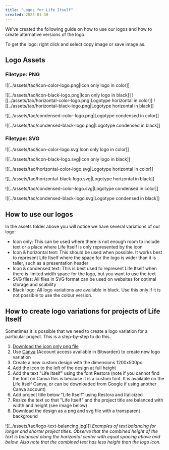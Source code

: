 ```yaml
---
title: "Logos for Life Itself"
created: 2023-01-30
---
```


We've created the following guide on how to use our logos and how to create alternative versions of the logo. 

To get the logo: right click and select copy image or save image as.

## Logo Assets

### Filetype: PNG

![[../assets/tao/icon-color-logo.png|Icon only logo in color]]

![[../assets/tao/icon-black-logo.png|Icon only logo in black]]
![[../assets/tao/horizontal-color-logo.png|Logotype horizontal in color]]
![[../assets/tao/horizontal-black-logo.png|Logotype horizontal in black]]

![[../assets/tao/condensed-color-logo.png|Logotype condensed in color]]

![[../assets/tao/condensed-black-logo.png|Logotype condensed in black]]

### Filetype: SVG

![[../assets/tao/icon-color-logo.svg|Icon only logo in color]]

![[../assets/tao/icon-black-logo.svg|Icon only logo in black]]

![[../assets/tao/horizontal-color-logo.svg|Logotype horizontal in color]]

![[../assets/tao/horizontal-black-logo.svg|Logotype horizontal in black]]

![[../assets/tao/condensed-color-logo.svg|Logotype condensed in color]]

![[../assets/tao/condensed-black-logo.svg|Logotype condensed in black]]


## How to use our logos

In the assets folder above you will notice we have several variations of our logo:

- Icon only: This can be used where there is not enough room to include text or a place where Life Itself is only represented by the icon
- Icon & horizontal text: This should be used when possible. It works best to represent Life Itself where the space for the logo is wider than it is taller, such as a presentation header
- Icon & condensed text: This is best used to represent Life Itself when there is limited width space for the logo, but you want to use the text 
- SVG files: All files in SVG format can be used on websites for optimal storage and scability
- Black logo: All logo variations are available in black. Use this only if it is not possible to use the colour version. 

## How to create logo variations for projects of Life Itself 

Sometimes it is possible that we need to create a logo variation for a particular project. This is a step-by-step to do this.

1. [Download the icon only png file](https://drive.google.com/file/d/1OiUQ7qvuSGnMgPeChncZx6QhiRwzTC96/view?usp=sharing)
2. Use [Canva](https://www.canva.com) (Account access available in Bitwarden) to create new logo variation
3. Create a new custom design with the dimensions 1200x500px 
4. Add the icon to the left of the design at full height
5. Add the text "Life Itself" using the font Restora (note if you cannot find the font on Canva this is because it is a custom font. It is available on the Life Itself Canva, or can be downloaded from Google if using another Canva account)
6. Add project title below "Life Itself" using Restora and Italicized
7. Resize the text so that "Life Itself" and the project title are balanced with width and height (see image below)
8. Download the design as a png and svg file with a transparent background

![[../assets/tao/logo-text-balancing.jpg]]]
_Examples of text balancing for longer and shorter project titles. Observe that the combined height of the text is balanced along the horizontal center with equal spacing above and below. Also note that the combined text has less height than the logo icon._